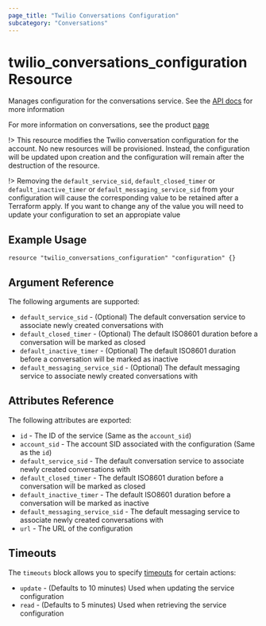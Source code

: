 ```yaml
---
page_title: "Twilio Conversations Configuration"
subcategory: "Conversations"
---
```


# twilio_conversations_configuration Resource

Manages configuration for the conversations service. See the [API docs](https://www.twilio.com/docs/conversations/api/configuration-resource) for more information

For more information on conversations, see the product [page](https://www.twilio.com/conversations)

!> This resource modifies the Twilio conversation configuration for the account. No new resources will be provisioned. Instead, the configuration will be updated upon creation and the configuration will remain after the destruction of the resource.

!> Removing the `default_service_sid`, `default_closed_timer` or `default_inactive_timer` or `default_messaging_service_sid` from your configuration will cause the corresponding value to be retained after a Terraform apply. If you want to change any of the value you will need to update your configuration to set an appropiate value

## Example Usage

```hcl
resource "twilio_conversations_configuration" "configuration" {}
```

## Argument Reference

The following arguments are supported:

- `default_service_sid` - (Optional) The default conversation service to associate newly created conversations with
- `default_closed_timer` - (Optional) The default ISO8601 duration before a conversation will be marked as closed
- `default_inactive_timer` - (Optional) The default ISO8601 duration before a conversation will be marked as inactive
- `default_messaging_service_sid` - (Optional) The default messaging service to associate newly created conversations with

## Attributes Reference

The following attributes are exported:

- `id` - The ID of the service (Same as the `account_sid`)
- `account_sid` - The account SID associated with the configuration (Same as the `id`)
- `default_service_sid` - The default conversation service to associate newly created conversations with
- `default_closed_timer` - The default ISO8601 duration before a conversation will be marked as closed
- `default_inactive_timer` - The default ISO8601 duration before a conversation will be marked as inactive
- `default_messaging_service_sid` - The default messaging service to associate newly created conversations with
- `url` - The URL of the configuration

## Timeouts

The `timeouts` block allows you to specify [timeouts](https://www.terraform.io/docs/configuration/resources.html#timeouts) for certain actions:

- `update` - (Defaults to 10 minutes) Used when updating the service configuration
- `read` - (Defaults to 5 minutes) Used when retrieving the service configuration
